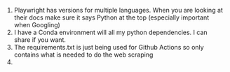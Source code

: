 1. Playwright has versions for multiple languages. When you are looking at their docs make sure it says Python at the top (especially important when Googling)
2. I have a Conda environment will all my python dependencies. I can share if you want.
3. The requirements.txt is just being used for Github Actions so only contains what is needed to do the web scraping
4. 